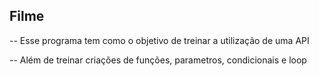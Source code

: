 ## Filme

-- Esse programa tem como o objetivo de treinar a utilização de uma API

-- Além de treinar criações de funções, parametros, condicionais e loop
